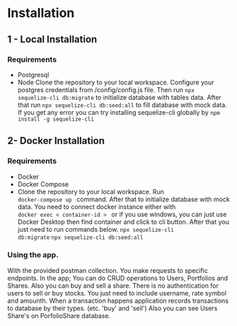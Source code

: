 
# Installation

## 1 - Local Installation

### Requirements

- Postgresql
- Node
  Clone the repository to your local workspace.
  Configure your postgres credentials from /config/config.js file.
  Then run <code>npx sequelize-cli db:migrate</code> to initialize database with tables data.
  After that run <code>npx sequelize-cli db:seed:all</code> to fill database with mock data.
  If you get any error you can try installing sequelize-cli globally by <code>npm install -g sequelize-cli </code>

## 2- Docker Installation

### Requirements

- Docker
- Docker Compose
- Clone the repository to your local workspace.
  Run <code> docker-compose up </code> command.
  After that to initialize database with mock data. You need to connect docker instance either with
  <code> docker exec < container-id > </code> or if you use windows, you can just use Docker Desktop then find container and click to cli button.
  After that you just need to run commands below.
  <code>npx sequelize-cli db:migrate</code>
  <code>npx sequelize-cli db:seed:all</code>

### Using the app.

With the provided postman collection. You make requests to specific endpoints.
In the app;
You can do CRUD operations to Users, Portfolios and Shares.
Also you can buy and sell a share.
There is no authentication for users to sell or buy stocks. You just need to include username, rate symbol and amounth.
When a transaction happens application records transactions to database by their types. (etc. 'buy' and 'sell')
Also you can see Users Share's on PorfolioShare database.
